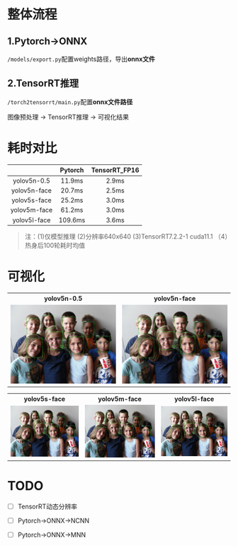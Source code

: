 

# 整体流程
## 1.Pytorch->ONNX

`/models/export.py`配置weights路径，导出**onnx文件**
## 2.TensorRT推理
`/torch2tensorrt/main.py`配置**onnx文件路径**

图像预处理 -> TensorRT推理 -> 可视化结果


# 耗时对比

| |Pytorch |TensorRT_FP16 |
|:---:|:----:|:----:|
|yolov5n-0.5|11.9ms|2.9ms|
|yolov5n-face|20.7ms|2.5ms|
|yolov5s-face|25.2ms|3.0ms|
|yolov5m-face|61.2ms|3.0ms|
|yolov5l-face|109.6ms|3.6ms|
> 注：(1)仅模型推理  (2)分辨率640x640 (3)TensorRT7.2.2-1 cuda11.1 （4）热身后100轮耗时均值

# 可视化

<table>
    <tr>
            <th>yolov5n-0.5</th>
            <th>yolov5n-face</th>
    </tr>
    <tr>
        <td><img src="./imgs/yolov5n-0.5.jpg" /></td>
        <td><img src="./imgs/yolov5n-face.jpg" /></td>
    </tr>
</table>

<table>
    <tr>
            <th>yolov5s-face</th>
            <th>yolov5m-face</th>
            <th>yolov5l-face</th>
    </tr>
    <tr>
        <td><img src="./imgs/yolov5s-face.jpg" /></td>
        <td><img src="./imgs/yolov5m-face.jpg" /></td>
        <td><img src="./imgs/yolov5l-face.jpg" /></td>
    </tr>
</table>


# TODO

- [ ] TensorRT动态分辨率

- [ ] Pytorch->ONNX->NCNN 

- [ ] Pytorch->ONNX->MNN

